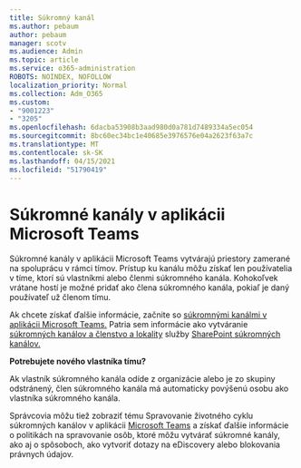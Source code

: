 ```yaml
---
title: Súkromný kanál
ms.author: pebaum
author: pebaum
manager: scotv
ms.audience: Admin
ms.topic: article
ms.service: o365-administration
ROBOTS: NOINDEX, NOFOLLOW
localization_priority: Normal
ms.collection: Adm_O365
ms.custom:
- "9001223"
- "3205"
ms.openlocfilehash: 6dacba53908b3aad980d0a781d7489334a5ec054
ms.sourcegitcommit: 8bc60ec34bc1e40685e3976576e04a2623f63a7c
ms.translationtype: MT
ms.contentlocale: sk-SK
ms.lasthandoff: 04/15/2021
ms.locfileid: "51790419"
---
```

# <a name="private-channels-in-microsoft-teams"></a>Súkromné kanály v aplikácii Microsoft Teams

Súkromné kanály v aplikácii Microsoft Teams vytvárajú priestory zamerané na spoluprácu v rámci tímov. Prístup ku kanálu môžu získať len používatelia v tíme, ktorí sú vlastníkmi alebo členmi súkromného kanála. Kohokoľvek vrátane hostí je možné pridať ako člena súkromného kanála, pokiaľ je daný používateľ už členom tímu.

Ak chcete získať ďalšie informácie, začnite so [súkromnými kanálmi v aplikácii Microsoft Teams.](https://docs.microsoft.com/MicrosoftTeams/private-channels) Patria sem informácie ako vytváranie [súkromných kanálov a členstvo a lokality](https://docs.microsoft.com/MicrosoftTeams/private-channels#private-channel-creation-and-membership) služby [SharePoint súkromných kanálov.](https://docs.microsoft.com/MicrosoftTeams/private-channels#private-channel-sharepoint-sites)

**Potrebujete nového vlastníka tímu?**

Ak vlastník súkromného kanála odíde z organizácie alebo je zo skupiny odstránený, člen súkromného kanála má automaticky povýšenú osobu ako vlastníka súkromného kanála.

Správcovia môžu tiež zobraziť tému Spravovanie životného cyklu súkromných kanálov v aplikácii [Microsoft Teams](https://docs.microsoft.com/MicrosoftTeams/private-channels-life-cycle-management) a získať ďalšie informácie o politikách na spravovanie osôb, ktoré môžu vytvárať súkromné kanály, ako aj o spôsoboch, ako vytvoriť dotazy na eDiscovery alebo blokovania právnych údajov.
